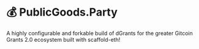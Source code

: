# 💰 PublicGoods.Party

A highly configurable and forkable build of dGrants for the greater Gitcoin Grants 2.0 ecosystem built with scaffold-eth!
